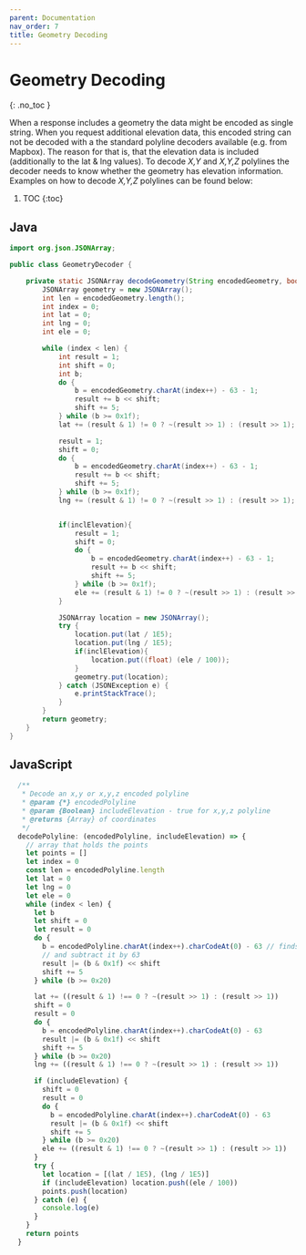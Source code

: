 ```yaml
---
parent: Documentation
nav_order: 7
title: Geometry Decoding
---
```


# Geometry Decoding
{: .no_toc }

When a response includes a geometry the data might be encoded as single string.
When you request additional elevation data, this encoded string can not be decoded with a the standard polyline decoders available (e.g. from Mapbox).
The reason for that is, that the elevation data is included (additionally to the lat & lng values).
To decode _X,Y_ and _X,Y,Z_ polylines the decoder needs to know whether the geometry has elevation information.
Examples on how to decode _X,Y,Z_ polylines can be found below:

1. TOC
{:toc}

## Java

```java
import org.json.JSONArray;

public class GeometryDecoder {

    private static JSONArray decodeGeometry(String encodedGeometry, boolean inclElevation) {
        JSONArray geometry = new JSONArray();
        int len = encodedGeometry.length();
        int index = 0;
        int lat = 0;
        int lng = 0;
        int ele = 0;

        while (index < len) {
            int result = 1;
            int shift = 0;
            int b;
            do {
                b = encodedGeometry.charAt(index++) - 63 - 1;
                result += b << shift;
                shift += 5;
            } while (b >= 0x1f);
            lat += (result & 1) != 0 ? ~(result >> 1) : (result >> 1);

            result = 1;
            shift = 0;
            do {
                b = encodedGeometry.charAt(index++) - 63 - 1;
                result += b << shift;
                shift += 5;
            } while (b >= 0x1f);
            lng += (result & 1) != 0 ? ~(result >> 1) : (result >> 1);


            if(inclElevation){
                result = 1;
                shift = 0;
                do {
                    b = encodedGeometry.charAt(index++) - 63 - 1;
                    result += b << shift;
                    shift += 5;
                } while (b >= 0x1f);
                ele += (result & 1) != 0 ? ~(result >> 1) : (result >> 1);
            }

            JSONArray location = new JSONArray();
            try {
                location.put(lat / 1E5);
                location.put(lng / 1E5);
                if(inclElevation){
                    location.put((float) (ele / 100));
                }
                geometry.put(location);
            } catch (JSONException e) {
                e.printStackTrace();
            }
        }
        return geometry;
    }
}
```

## JavaScript

```js
  /**
   * Decode an x,y or x,y,z encoded polyline
   * @param {*} encodedPolyline
   * @param {Boolean} includeElevation - true for x,y,z polyline
   * @returns {Array} of coordinates
   */
  decodePolyline: (encodedPolyline, includeElevation) => {
    // array that holds the points
    let points = []
    let index = 0
    const len = encodedPolyline.length
    let lat = 0
    let lng = 0
    let ele = 0
    while (index < len) {
      let b
      let shift = 0
      let result = 0
      do {
        b = encodedPolyline.charAt(index++).charCodeAt(0) - 63 // finds ascii
        // and subtract it by 63
        result |= (b & 0x1f) << shift
        shift += 5
      } while (b >= 0x20)

      lat += ((result & 1) !== 0 ? ~(result >> 1) : (result >> 1))
      shift = 0
      result = 0
      do {
        b = encodedPolyline.charAt(index++).charCodeAt(0) - 63
        result |= (b & 0x1f) << shift
        shift += 5
      } while (b >= 0x20)
      lng += ((result & 1) !== 0 ? ~(result >> 1) : (result >> 1))

      if (includeElevation) {
        shift = 0
        result = 0
        do {
          b = encodedPolyline.charAt(index++).charCodeAt(0) - 63
          result |= (b & 0x1f) << shift
          shift += 5
        } while (b >= 0x20)
        ele += ((result & 1) !== 0 ? ~(result >> 1) : (result >> 1))
      }
      try {
        let location = [(lat / 1E5), (lng / 1E5)]
        if (includeElevation) location.push((ele / 100))
        points.push(location)
      } catch (e) {
        console.log(e)
      }
    }
    return points
  }
```
